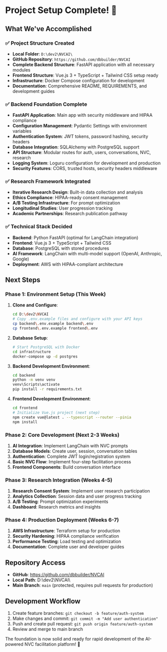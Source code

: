 # Project Setup Complete! 🎉

## What We've Accomplished

### ✅ **Project Structure Created**
- **Local Folder**: `D:\dev2\NVCAI\`
- **GitHub Repository**: `https://github.com/dbbuilder/NVCAI`
- **Complete Backend Structure**: FastAPI application with all necessary modules
- **Frontend Structure**: Vue.js 3 + TypeScript + Tailwind CSS setup ready
- **Infrastructure**: Docker Compose configuration for development
- **Documentation**: Comprehensive README, REQUIREMENTS, and development guides

### ✅ **Backend Foundation Complete**
- **FastAPI Application**: Main app with security middleware and HIPAA compliance
- **Configuration Management**: Pydantic Settings with environment variables
- **Authentication System**: JWT tokens, password hashing, security headers
- **Database Integration**: SQLAlchemy with PostgreSQL support
- **API Structure**: Modular routes for auth, users, conversations, NVC, research
- **Logging System**: Loguru configuration for development and production
- **Security Features**: CORS, trusted hosts, security headers middleware

### ✅ **Research Framework Integrated**
- **Iterative Research Design**: Built-in data collection and analysis
- **Ethics Compliance**: HIPAA-ready consent management
- **A/B Testing Infrastructure**: For prompt optimization
- **Longitudinal Studies**: User progression tracking
- **Academic Partnerships**: Research publication pathway

### ✅ **Technical Stack Decided**
- **Backend**: Python FastAPI (optimal for LangChain integration)
- **Frontend**: Vue.js 3 + TypeScript + Tailwind CSS
- **Database**: PostgreSQL with stored procedures
- **AI Framework**: LangChain with multi-model support (OpenAI, Anthropic, Google)
- **Deployment**: AWS with HIPAA-compliant architecture

## Next Steps

### Phase 1: Environment Setup (This Week)
1. **Clone and Configure**:
   ```bash
   cd D:\dev2\NVCAI
   # Copy .env.example files and configure with your API keys
   cp backend\.env.example backend\.env
   cp frontend\.env.example frontend\.env
   ```

2. **Database Setup**:
   ```bash
   # Start PostgreSQL with Docker
   cd infrastructure
   docker-compose up -d postgres
   ```

3. **Backend Development Environment**:
   ```bash
   cd backend
   python -m venv venv
   venv\Scripts\activate
   pip install -r requirements.txt
   ```

4. **Frontend Development Environment**:
   ```bash
   cd frontend
   # Initialize Vue.js project (next step)
   npm create vue@latest . --typescript --router --pinia
   npm install
   ```

### Phase 2: Core Development (Next 2-3 Weeks)
1. **AI Integration**: Implement LangChain with NVC prompts
2. **Database Models**: Create user, session, conversation tables
3. **Authentication**: Complete JWT login/registration system
4. **Basic NVC Flow**: Implement four-step facilitation process
5. **Frontend Components**: Build conversation interface

### Phase 3: Research Integration (Weeks 4-5)
1. **Research Consent System**: Implement user research participation
2. **Analytics Collection**: Session data and user progress tracking
3. **A/B Testing**: Prompt optimization experiments
4. **Dashboard**: Research metrics and insights

### Phase 4: Production Deployment (Weeks 6-7)
1. **AWS Infrastructure**: Terraform setup for production
2. **Security Hardening**: HIPAA compliance verification
3. **Performance Testing**: Load testing and optimization
4. **Documentation**: Complete user and developer guides

## Repository Access
- **GitHub**: https://github.com/dbbuilder/NVCAI
- **Local Path**: D:\dev2\NVCAI\
- **Main Branch**: `main` (protected, requires pull requests for production)

## Development Workflow
1. Create feature branches: `git checkout -b feature/auth-system`
2. Make changes and commit: `git commit -m "Add user authentication"`
3. Push and create pull request: `git push origin feature/auth-system`
4. Review and merge to main branch

The foundation is now solid and ready for rapid development of the AI-powered NVC facilitation platform! 🚀